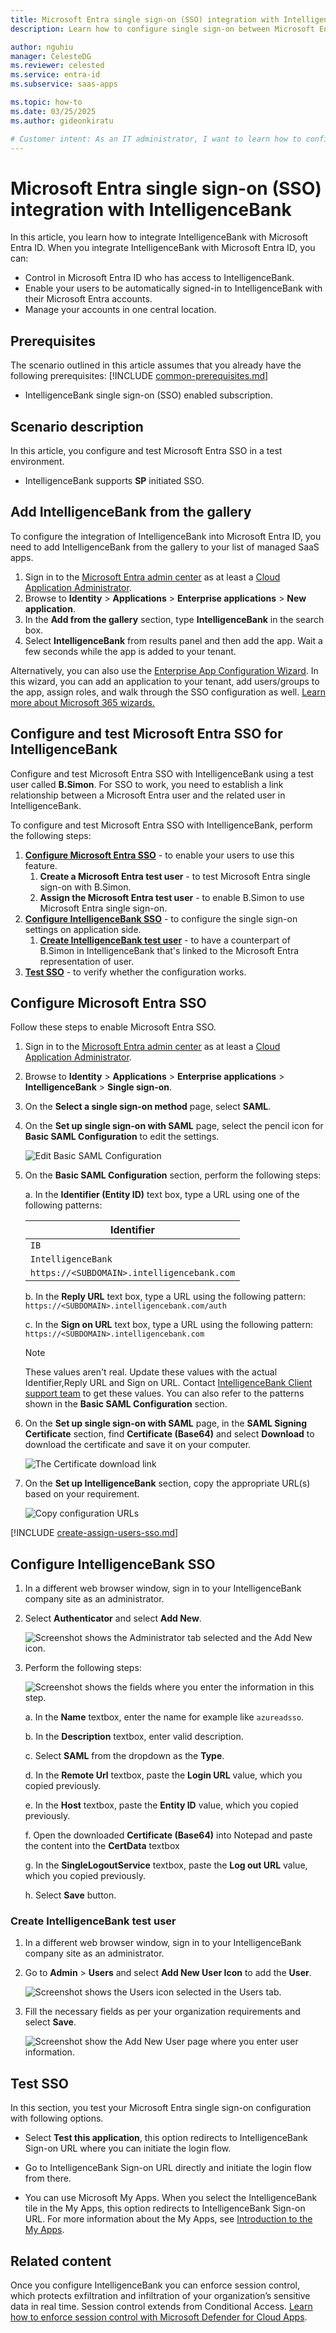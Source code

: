 ```yaml
---
title: Microsoft Entra single sign-on (SSO) integration with IntelligenceBank
description: Learn how to configure single sign-on between Microsoft Entra ID and IntelligenceBank.

author: nguhiu
manager: CelesteDG
ms.reviewer: celested
ms.service: entra-id
ms.subservice: saas-apps

ms.topic: how-to
ms.date: 03/25/2025
ms.author: gideonkiratu

# Customer intent: As an IT administrator, I want to learn how to configure single sign-on between Microsoft Entra ID and IntelligenceBank so that I can control who has access to IntelligenceBank, enable automatic sign-in with Microsoft Entra accounts, and manage my accounts in one central location.
---
```


# Microsoft Entra single sign-on (SSO) integration with IntelligenceBank

In this article,  you learn how to integrate IntelligenceBank with Microsoft Entra ID. When you integrate IntelligenceBank with Microsoft Entra ID, you can:

* Control in Microsoft Entra ID who has access to IntelligenceBank.
* Enable your users to be automatically signed-in to IntelligenceBank with their Microsoft Entra accounts.
* Manage your accounts in one central location.

## Prerequisites
The scenario outlined in this article assumes that you already have the following prerequisites:
[!INCLUDE [common-prerequisites.md](~/identity/saas-apps/includes/common-prerequisites.md)]
* IntelligenceBank single sign-on (SSO) enabled subscription.

## Scenario description

In this article,  you configure and test Microsoft Entra SSO in a test environment.

* IntelligenceBank supports **SP** initiated SSO.

## Add IntelligenceBank from the gallery

To configure the integration of IntelligenceBank into Microsoft Entra ID, you need to add IntelligenceBank from the gallery to your list of managed SaaS apps.

1. Sign in to the [Microsoft Entra admin center](https://entra.microsoft.com) as at least a [Cloud Application Administrator](~/identity/role-based-access-control/permissions-reference.md#cloud-application-administrator).
1. Browse to **Identity** > **Applications** > **Enterprise applications** > **New application**.
1. In the **Add from the gallery** section, type **IntelligenceBank** in the search box.
1. Select **IntelligenceBank** from results panel and then add the app. Wait a few seconds while the app is added to your tenant.

 Alternatively, you can also use the [Enterprise App Configuration Wizard](https://portal.office.com/AdminPortal/home?Q=Docs#/azureadappintegration). In this wizard, you can add an application to your tenant, add users/groups to the app, assign roles, and walk through the SSO configuration as well. [Learn more about Microsoft 365 wizards.](/microsoft-365/admin/misc/azure-ad-setup-guides)

<a name='configure-and-test-azure-ad-sso-for-intelligencebank'></a>

## Configure and test Microsoft Entra SSO for IntelligenceBank

Configure and test Microsoft Entra SSO with IntelligenceBank using a test user called **B.Simon**. For SSO to work, you need to establish a link relationship between a Microsoft Entra user and the related user in IntelligenceBank.

To configure and test Microsoft Entra SSO with IntelligenceBank, perform the following steps:

1. **[Configure Microsoft Entra SSO](#configure-azure-ad-sso)** - to enable your users to use this feature.
    1. **Create a Microsoft Entra test user** - to test Microsoft Entra single sign-on with B.Simon.
    1. **Assign the Microsoft Entra test user** - to enable B.Simon to use Microsoft Entra single sign-on.
1. **[Configure IntelligenceBank SSO](#configure-intelligencebank-sso)** - to configure the single sign-on settings on application side.
    1. **[Create IntelligenceBank test user](#create-intelligencebank-test-user)** - to have a counterpart of B.Simon in IntelligenceBank that's linked to the Microsoft Entra representation of user.
1. **[Test SSO](#test-sso)** - to verify whether the configuration works.

<a name='configure-azure-ad-sso'></a>

## Configure Microsoft Entra SSO

Follow these steps to enable Microsoft Entra SSO.

1. Sign in to the [Microsoft Entra admin center](https://entra.microsoft.com) as at least a [Cloud Application Administrator](~/identity/role-based-access-control/permissions-reference.md#cloud-application-administrator).
1. Browse to **Identity** > **Applications** > **Enterprise applications** > **IntelligenceBank** > **Single sign-on**.
1. On the **Select a single sign-on method** page, select **SAML**.
1. On the **Set up single sign-on with SAML** page, select the pencil icon for **Basic SAML Configuration** to edit the settings.

   ![Edit Basic SAML Configuration](common/edit-urls.png)

1. On the **Basic SAML Configuration** section, perform the following steps:

    a. In the **Identifier (Entity ID)** text box, type a URL using one of the following patterns:

    | **Identifier** |
    |-----|
    | `IB` |
    | `IntelligenceBank` |
    | `https://<SUBDOMAIN>.intelligencebank.com` |

	b. In the **Reply URL** text box, type a URL using the following pattern:
	`https://<SUBDOMAIN>.intelligencebank.com/auth`

    c. In the **Sign on URL** text box, type a URL using the following pattern:
    `https://<SUBDOMAIN>.intelligencebank.com`

	> [!NOTE]
	> These values aren't real. Update these values with the actual Identifier,Reply URL and Sign on URL. Contact [IntelligenceBank Client support team](mailto:helpdesk@intelligencebank.com) to get these values. You can also refer to the patterns shown in the **Basic SAML Configuration** section.

1. On the **Set up single sign-on with SAML** page, in the **SAML Signing Certificate** section,  find **Certificate (Base64)** and select **Download** to download the certificate and save it on your computer.

	![The Certificate download link](common/certificatebase64.png)

1. On the **Set up IntelligenceBank** section, copy the appropriate URL(s) based on your requirement.

	![Copy configuration URLs](common/copy-configuration-urls.png)

<a name='create-an-azure-ad-test-user'></a>

[!INCLUDE [create-assign-users-sso.md](~/identity/saas-apps/includes/create-assign-users-sso.md)]

## Configure IntelligenceBank SSO

1. In a different web browser window, sign in to your IntelligenceBank company site as an administrator.

1. Select **Authenticator** and select **Add New**.

    ![Screenshot shows the Administrator tab selected and the Add New icon.](./media/intelligencebank-tutorial/authenticator.PNG)

1. Perform the following steps:

    ![Screenshot shows the fields where you enter the information in this step.](./media/intelligencebank-tutorial/fields.PNG)

    a. In the **Name** textbox, enter the name for example like `azureadsso`.

    b. In the **Description** textbox, enter valid description.

    c. Select **SAML** from the dropdown as the **Type**.

    d. In the **Remote Url** textbox, paste the **Login URL** value, which you copied previously.

    e. In the **Host** textbox, paste the **Entity ID** value, which you copied previously.

    f. Open the downloaded **Certificate (Base64)** into Notepad and paste the content into the **CertData** textbox

    g. In the **SingleLogoutService** textbox, paste the **Log out URL** value, which you copied previously.

    h. Select **Save** button.

### Create IntelligenceBank test user

1. In a different web browser window, sign in to your IntelligenceBank company site as an administrator.

1. Go to **Admin** > **Users** and select **Add New User Icon** to add the **User**.

    ![Screenshot shows the Users icon selected in the Users tab.](./media/intelligencebank-tutorial/creating-user.PNG)

1. Fill the necessary fields as per your organization requirements and select **Save**.

    ![Screenshot show the Add New User page where you enter user information.](./media/intelligencebank-tutorial/user.PNG)

## Test SSO 

In this section, you test your Microsoft Entra single sign-on configuration with following options. 

* Select **Test this application**, this option redirects to IntelligenceBank Sign-on URL where you can initiate the login flow. 

* Go to IntelligenceBank Sign-on URL directly and initiate the login flow from there.

* You can use Microsoft My Apps. When you select the IntelligenceBank tile in the My Apps, this option redirects to IntelligenceBank Sign-on URL. For more information about the My Apps, see [Introduction to the My Apps](https://support.microsoft.com/account-billing/sign-in-and-start-apps-from-the-my-apps-portal-2f3b1bae-0e5a-4a86-a33e-876fbd2a4510).

## Related content

Once you configure IntelligenceBank you can enforce session control, which protects exfiltration and infiltration of your organization’s sensitive data in real time. Session control extends from Conditional Access. [Learn how to enforce session control with Microsoft Defender for Cloud Apps](/cloud-app-security/proxy-deployment-aad).
